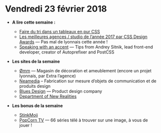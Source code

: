 Vendredi 23 février 2018
===========================

- **A lire cette semaine :**
    + [Faire du tri dans un tableaux en pur CSS](http://kizu.ru/en/blog/variable-order/)
    + [Les meilleures agences / studio de l’année 2017 par CSS Design Awards](https://www.cssdesignawards.com/doty2017) — Pas mal de lyonnais cette année !
    + [Speaking with an accent](https://evilmartians.com/chronicles/speaking-with-an-accent) — Tips from Andrey Sitnik, lead front-end developer, creator of Autoprefixer and PostCSS
    
- **Les sites de la semaine**
    + [Ømm](https://www.omm.fr/) — Magasin de décoration et ameublement (encore un projet lyonnais, par Extra l’agence)
    + [Neamedia](http://www.neamedia.fr/) – Fabrication sur mesure d’objets de communication et de produits design
    + [Blues Design](https://www.blues-d.co.jp/) — Product design company
    + [Department of New Realities](http://departmentofnewrealities.com/)
    
- **Les bonus de la semaine**
    + [StinkMoji](https://stinkmoji.cool/)
    + [PopCorn TV](https://www.popcorntv.fr/) — 66 séries télé à trouver sur une image, à vous de jouer !
